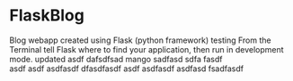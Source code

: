 # FlaskBlog
Blog webapp created using Flask (python framework)
testing
From the Terminal tell Flask where to find your application, then run in development mode.
updated
asdf
dafsdfsad
mango
sadfasd
sdfa
 fasdf  
asdf
asdf
asdfasdf
dfasdfasdf
asdf
asdfasdf
asdfasd
fsadfasdf
